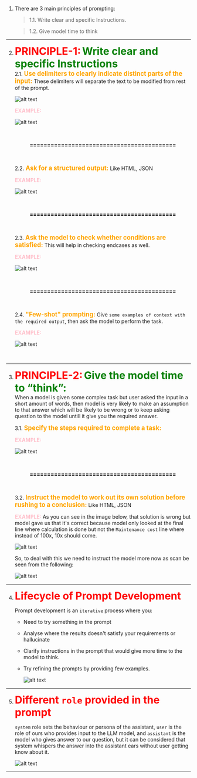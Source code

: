 1. There are 3 main principles of prompting:
    > 1.1. Write clear and specific Instructions.

    > 1.2. Give model time to think

<hr>

2)  <b style="color:red; font-size:2.0em"> PRINCIPLE-1:</b> <b style="color:green; font-size:2.0em">Write clear and specific Instructions</b> <br>
        2.1. <b style="color:orange; font-size:1.2em">Use delimiters to clearly indicate distinct parts of the input: </b> These delimiters will separate the text to be modified from rest of the prompt.
        
    ![alt text](/images/delimiterType.png)

       <b style="color:pink; font-size:1em"> EXAMPLE: </b>

    ![alt text](/images/delimiterTypeExample.png)

    <br><p><center><b> ========================================== </b></center></p><br>

    2.2. <b style="color:orange; font-size:1.2em">Ask for a structured output: </b> Like HTML, JSON

       <b style="color:pink; font-size:1em"> EXAMPLE: </b>

    ![alt text](/images/structuredOutput.png)

    <br><p><center><b> ========================================== </b></center></p><br>

    2.3. <b style="color:orange; font-size:1.2em">Ask the model to check whether conditions are satisfied: </b> This will help in checking endcases as well.

       <b style="color:pink; font-size:1em"> EXAMPLE: </b>

    ![alt text](/images/conditionalPrompt.png)

    <br><p><center><b> ========================================== </b></center></p><br>

    2.4. <b style="color:orange; font-size:1.2em">"Few-shot" prompting: </b> Give `some examples of context with the required output`, then ask the model to perform the task.

       <b style="color:pink; font-size:1em"> EXAMPLE: </b>

    ![alt text](/images/FewShot.png)
<br>
<HR>

3)  <b style="color:red; font-size:2.0em"> PRINCIPLE-2:</b> <b style="color:green; font-size:2.0em">Give the model time to “think”:</b> <br> When a model is given some complex task but user asked the input in a short amount of words, then model is very likely to make an assumption to that answer which will be likely to be wrong or to keep asking question to the model untill it give you the required answer.

    3.1. <b style="color:orange; font-size:1.2em">Specify the steps required to complete a task: </b>

       <b style="color:pink; font-size:1em"> EXAMPLE: </b>

    ![alt text](/images/modelThink.png)

    <br><p><center><b> ========================================== </b></center></p><br>

    3.2. <b style="color:orange; font-size:1.2em">Instruct the model to work out its own solution before rushing to a conclusion: </b> Like HTML, JSON

       <b style="color:pink; font-size:1em"> EXAMPLE: </b>
       As you can see in the image below, that solution is wrong but model gave us that it's correct because model only looked at the final line where calculation is done but not the `Maintenance cost` line where instead of 100x, 10x should come. 

    ![alt text](/images/Wrongsoln.png)

    So, to deal with this we need to instruct the model more now as scan be seen from the following:

    ![alt text](/images/correctPrompt.png)
 
 <HR>

4)  <b style="color:red; font-size:2.0em"> Lifecycle of Prompt Development</b>


      Prompt development is an `iterative` process where you:
    * Need to try something in the prompt
    * Analyse where the results doesn't satisfy your requirements or hallucinate
    * Clarify instructions in the prompt that would give more time to the model to think.
    * Try refining the prompts by providing few examples.

      ![alt text](/images/PromptLifecycle.png)

 <HR>

5)  <b style="color:red; font-size:2.0em"> Different `role` provided in the prompt</b>

      `system` role sets the behaviour or persona of the assistant, `user` is the role of ours who provides input to the LLM model, and `assistant` is the model who gives answer to our question, but it can be considered that system whispers the answer into the assistant ears without user getting know about it.

      ![alt text](/images/roles.png)

<HR>
